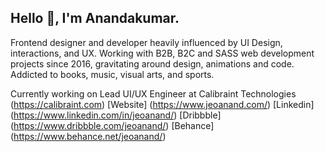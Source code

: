 ## Hello 👋, I'm Anandakumar.
Frontend designer and developer heavily influenced by UI Design, interactions, and UX. Working with B2B, B2C and SASS web development projects since 2016, gravitating around design, animations and code. Addicted to books, music, visual arts, and sports.


Currently working on Lead UI/UX Engineer at Calibraint Technologies (https://calibraint.com)
[Website] (https://www.jeoanand.com/)
[Linkedin] (https://www.linkedin.com/in/jeoanand/)
[Dribbble] (https://www.dribbble.com/jeoanand/)
[Behance] (https://www.behance.net/jeoanand/)

